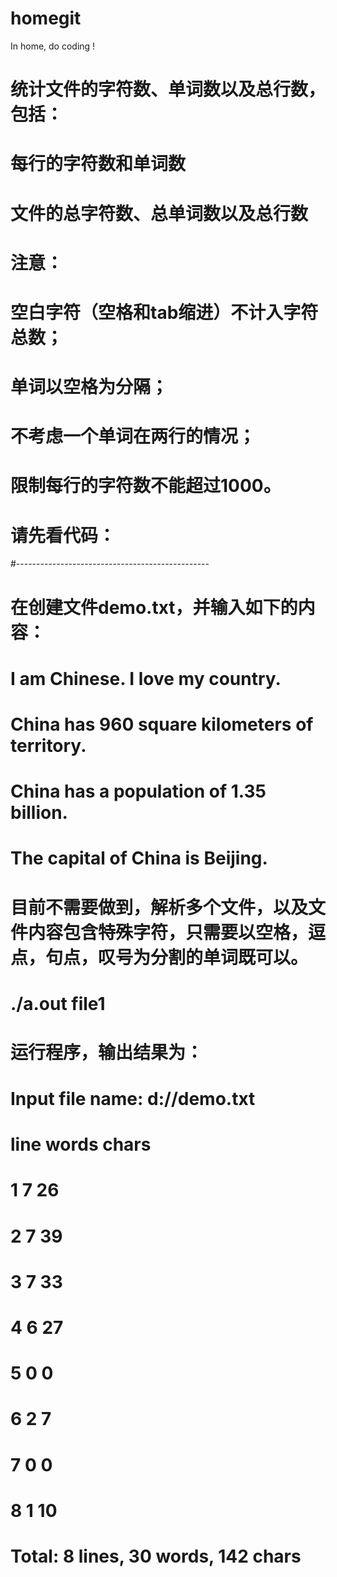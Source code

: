 # homegit
In home, do coding !
#
#
#   统计文件的字符数、单词数以及总行数，包括：
#
#   每行的字符数和单词数
#   文件的总字符数、总单词数以及总行数
#
#   注意：
#   空白字符（空格和tab缩进）不计入字符总数；
#   单词以空格为分隔；
#   不考虑一个单词在两行的情况；
#   限制每行的字符数不能超过1000。
#   请先看代码：
#------------------------------------------------
#   在创建文件demo.txt，并输入如下的内容：
#
#   I am Chinese. I love my country.
#   China has 960 square kilometers of territory.
#   China has a population of 1.35 billion.
#   The capital of China is Beijing.
#
#   目前不需要做到，解析多个文件，以及文件内容包含特殊字符，只需要以空格，逗点，句点，叹号为分割的单词既可以。
#
#	./a.out file1
#   运行程序，输出结果为：
#
#	Input file name: d://demo.txt
#	line   words  chars
#	1      7      26
#	2      7      39
#	3      7      33
#	4      6      27
#	5      0      0
#	6      2      7
#	7      0      0
#	8      1      10
#	Total: 8 lines, 30 words, 142 chars
